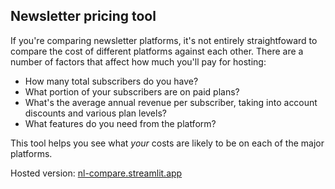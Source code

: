 Newsletter pricing tool
---

If you're comparing newsletter platforms, it's not entirely straightfoward to compare the cost of different platforms against each other. There are a number of factors that affect how much you'll pay for hosting:

- How many total subscribers do you have?
- What portion of your subscribers are on paid plans?
- What's the average annual revenue per subscriber, taking into account discounts and various plan levels?
- What features do you need from the platform?

This tool helps you see what *your* costs are likely to be on each of the major platforms.

Hosted version: [nl-compare.streamlit.app](nl-compare.streamlit.app)